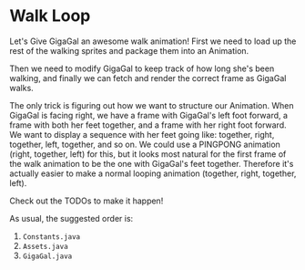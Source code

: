 # Walk Loop

Let's Give GigaGal an awesome walk animation! First we need to load up the rest of the walking sprites and package them into an Animation.

Then we need to modify GigaGal to keep track of how long she's been walking, and finally we can fetch and render the correct frame as GigaGal walks.

The only trick is figuring out how we want to structure our Animation. When GigaGal is facing right, we have a frame with GigaGal's left foot forward, a frame with both her feet together, and a frame with her right foot forward. We want to display a sequence with her feet going like: together, right, together, left, together, and so on. We could use a PINGPONG animation (right, together, left) for this, but it looks most natural for the first frame of the walk animation to be the one with GigaGal's feet together. Therefore it's actually easier to make a normal looping animation (together, right, together, left).
 
Check out the TODOs to make it happen!
 
As usual, the suggested order is:

1. `Constants.java`
2. `Assets.java`
3. `GigaGal.java`


